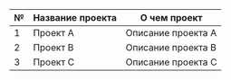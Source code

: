 | №   | Название проекта | О чем проект               |
|-----|------------------|-----------------------------|
| 1   | Проект A         | Описание проекта A          |
| 2   | Проект B         | Описание проекта B          |
| 3   | Проект C         | Описание проекта C          |
